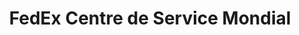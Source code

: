 ---
title: "FedEx Centre de Service Mondial"
url: /saint-laurent/fedex-centre-de-service-mondial/
shop: copyshop
---